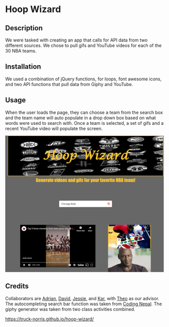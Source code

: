 # Hoop Wizard

## Description

We were tasked with creating an app that calls for API data from two different sources. We chose to pull gifs and YouTube videos for each of the 30 NBA teams.

## Installation

We used a combination of jQuery functions, for loops, font awesome icons, and two API functions that pull data from Giphy and YouTube.

## Usage

When the user loads the page, they can choose a team from the search box and the team name will auto populate in a drop down box based on what words were used to search with. Once a team is selected, a set of gifs and a recent YouTube video will populate the screen.

![Screenshot](assets/images/truck-norris.github.io_hoop-wizard_.png)

## Credits

Collaborators are [Adrian](https://github.com/Adrian-G-C), [David](https://github.com/davidkolodziej), [Jessie](https://github.com/MrMessyFace), and [Kar](https://github.com/karsodhi), with [Theo](https://github.com/Tward9) as our advisor. The autocompleting search bar function was taken from [Coding Nepal](https://www.codingnepalweb.com/search-bar-autocomplete-search-suggestions-javascript/). The giphy generator was taken from two class activities combined.

https://truck-norris.github.io/hoop-wizard/